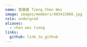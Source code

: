 ```yaml
---
name: 曾晨維 Tzeng Chen Wei    
image: images/members/403415066.jpg 
role: undergrad
aliases:
  - chen wei tzeng
links:
  github: link_to_github 
---
```

